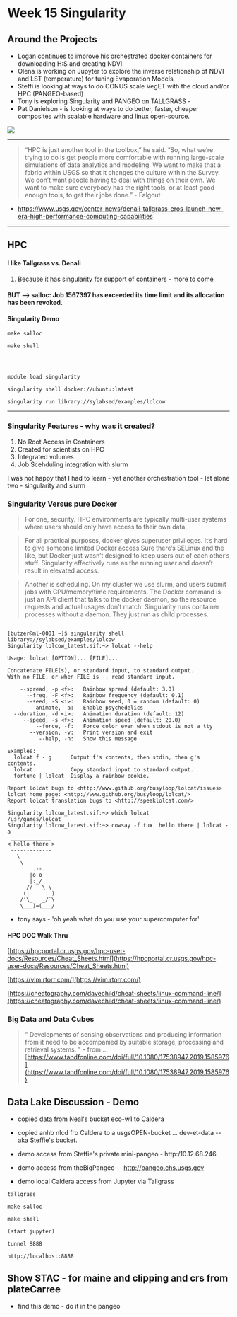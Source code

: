 # Week 15 Singularity

## Around the Projects

- Logan continues to improve his orchestrated docker containers for downloading H:S and creating NDVI.
- Olena is working on Jupyter to explore the inverse relationship of NDVI and LST (temperature) for tuning Evaporation Models,
- Steffi is looking at ways to do CONUS scale VegET with the cloud and/or HPC (PANGEO-based)
- Tony is exploring Singularity and PANGEO on TALLGRASS - 
- Pat Danielson - is looking at ways to do better, faster, cheaper composites with scalable hardware and linux open-source.


![](https://media0.giphy.com/media/3d8mZpR1z4NFy6gIBA/giphy.gif?cid=ecf05e47w26iqr23x2mo46f6qgiia0cx7v6bmpvtsfz49u9t&rid=giphy.gif)

---

> “HPC is just another tool in the toolbox,” he said. “So, what we’re trying to do is get people more comfortable with running large-scale simulations of data analytics and modeling. We want to make that a fabric within USGS so that it changes the culture within the Survey. We don’t want people having to deal with things on their own. We want to make sure everybody has the right tools, or at least good enough tools, to get their jobs done.” - Falgout


- https://www.usgs.gov/center-news/denali-tallgrass-eros-launch-new-era-high-performance-computing-capabilities
---

## HPC

#### I like Tallgrass vs. Denali

1. Because it has singularity for support of containers - more to come

#### BUT -->  salloc: Job 1567397 has exceeded its time limit and its allocation has been revoked.


#### Singularity Demo

```
make salloc

make shell




module load singularity

singularity shell docker://ubuntu:latest

singularity run library://sylabsed/examples/lolcow
```
---


### Singularity Features - why was it created?

1. No Root Access in Containers
2. Created for scientists on HPC
3. Integrated volumes
4. Job Scehduling integration with slurm

I was not happy that I had to learn - yet another orchestration tool - let alone two - singularity and slurm

### Singularity Versus pure Docker
> For one, security. HPC environments are typically multi-user systems where users should only have access to their own data.

> For all practical purposes, docker gives superuser privileges. It’s hard to give someone limited Docker access.Sure there’s SELinux and the like, but Docker just wasn’t designed to keep users out of each other’s stuff. Singularity effectively runs as the running user and doesn’t result in elevated access.

> Another is scheduling. On my cluster we use slurm, and users submit jobs with CPU/memory/time requirements. The Docker command is just an API client that talks to the docker daemon, so the resource requests and actual usages don’t match. Singularity runs container processes without a daemon. They just run as child processes.



```

[butzer@ml-0001 ~]$ singularity shell library://sylabsed/examples/lolcow
Singularity lolcow_latest.sif:~> lolcat --help

Usage: lolcat [OPTION]... [FILE]...

Concatenate FILE(s), or standard input, to standard output.
With no FILE, or when FILE is -, read standard input.

    --spread, -p <f>:   Rainbow spread (default: 3.0)
      --freq, -F <f>:   Rainbow frequency (default: 0.1)
      --seed, -S <i>:   Rainbow seed, 0 = random (default: 0)
       --animate, -a:   Enable psychedelics
  --duration, -d <i>:   Animation duration (default: 12)
     --speed, -s <f>:   Animation speed (default: 20.0)
         --force, -f:   Force color even when stdout is not a tty
       --version, -v:   Print version and exit
          --help, -h:   Show this message

Examples:
  lolcat f - g      Output f's contents, then stdin, then g's contents.
  lolcat            Copy standard input to standard output.
  fortune | lolcat  Display a rainbow cookie.

Report lolcat bugs to <http://www.github.org/busyloop/lolcat/issues>
lolcat home page: <http://www.github.org/busyloop/lolcat/>
Report lolcat translation bugs to <http://speaklolcat.com/>

Singularity lolcow_latest.sif:~> which lolcat
/usr/games/lolcat
Singularity lolcow_latest.sif:~> cowsay -f tux  hello there | lolcat -a
 _____________
< hello there >
 -------------
   \
    \
        .--.
       |o_o |
       |:_/ |
      //   \ \
     (|     | )
    /'\_   _/`\
    \___)=(___/
```

- tony says - 'oh yeah what do you use your supercomputer for'


#### HPC DOC Walk Thru

[https://hpcportal.cr.usgs.gov/hpc-user-docs/Resources/Cheat_Sheets.html](https://hpcportal.cr.usgs.gov/hpc-user-docs/Resources/Cheat_Sheets.html)


[https://vim.rtorr.com/](https://vim.rtorr.com/)


[https://cheatography.com/davechild/cheat-sheets/linux-command-line/](https://cheatography.com/davechild/cheat-sheets/linux-command-line/)

### Big Data and Data Cubes

> " Developments of sensing observations and producing information from it need to be accompanied by suitable storage, processing and retrieval systems. " - from ...
[https://www.tandfonline.com/doi/full/10.1080/17538947.2019.1585976](https://www.tandfonline.com/doi/full/10.1080/17538947.2019.1585976)


## Data Lake Discussion - Demo

- copied data from Neal's bucket eco-w1 to Caldera
- copied anhb nlcd fro Caldera to a usgsOPEN-bucket ... dev-et-data -- aka Steffie's bucket.

- demo access from Steffie's private mini-pangeo - http:/10.12.68.246
- demo access from theBigPangeo -- http://pangeo.chs.usgs.gov
- demo local Caldera access from Jupyter via Tallgrass

```
tallgrass

make salloc

make shell

(start jupyter)

tunnel 8888

http://localhost:8888

```


## Show STAC - for maine and clipping and crs from plateCarree

- find this demo - do it in the pangeo
